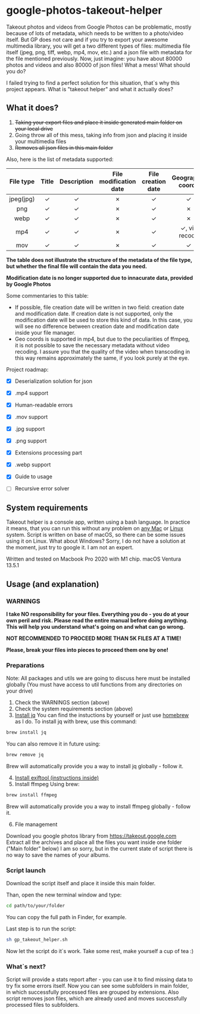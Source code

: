 # google-photos-takeout-helper
Takeout photos and videos from Google Photos can be problematic, mostly because of lots of metadata, which needs to be written to a photo/video itself. But GP does not care and if you try to export your awesome multimedia library, you will get a two different types of files: multimedia file itself (jpeg, png, tiff, webp, mp4, mov, etc.) and a json file with metadata for the file mentioned previously. Now, just imagine: you have about 80000 photos and videos and also 80000 of json files! What a mess! What should you do?

I failed trying to find a perfect solution for this situation, that`s why this project appears. What is "takeout helper" and what it actually does?

What it does?
-------

1. ~~Taking your export files and place it inside generated main folder on your local drive~~
2. Going throw all of this mess, taking info from json and placing it inside your multimedia files
3. ~~Removes all json files in this main folder~~

Also, here is the list of metadata supported:

| File type | Title | Description | File modification date | File creation date  | Geographic coords |
|:-----------:|:-----------:|:-----------:|:-----------:|:-----------:|:-----------:|
| jpeg(jpg)  | &#10003;  | &#10003;  | &#10007;  | &#10003;  | &#10003;  |
| png  | &#10003;  | &#10003;  | &#10007;  | &#10003;  | &#10007;  |
| webp  | &#10003;  | &#10003;  | &#10007;  | &#10003;  | &#10007;  |
| mp4  | &#10003;  | &#10003;  | &#10007;  | &#10003;  | &#10003;, via recode  |
| mov  | &#10003;  | &#10003;  | &#10007;  | &#10003;  | &#10003;  |


<b>The table does not illustrate the structure of the metadata of the file type, but whether the final file will contain the data you need.</b>

<b>Modification date is no longer supported due to innacurate data, provided by Google Photos</b>


Some commentaries to this table:
- If possible, file creation date will be written in two field: creation date and modification date. If creation date is not supported, only the modification date will be used to store this kind of data. In this case, you will see no difference between creation date and modification date inside your file manager.
- Geo coords is supported in mp4, but due to the peculiarities of ffmpeg, it is not possible to save the necessary metadata without video recoding. I assure you that the quality of the video when transcoding in this way remains approximately the same, if you look purely at the eye.

Project roadmap:
- [x] Deserialization solution for json
- [x] .mp4 support
- [x] Human-readable errors
- [x] .mov support
- [x] .jpg support
- [x] .png support
- [x] Extensions processing part
- [x] .webp support
- [x] Guide to usage
- [ ] Recursive error solver




System requirements
-------

Takeout helper is a console app, written using a bash language. 
In practice it means, that you can run this without any problem on <u>any Mac</u> or <u>Linux</u> system. 
Script is written on base of macOS, so there can be some issues using it on Linux.
What about Windows? Sorry, I do not have a solution at the moment, just try to google it. I am not an expert. 

Written and tested on Macbook Pro 2020 with M1 chip. macOS Ventura 13.5.1

Usage (and explanation)
-------
### WARNINGS

<b>I take NO responsibility for your files. Everything you do - you do at your own peril and risk. 
Please read the entire manual before doing anything. This will help you understand what's going on and what can go wrong. 


NOT RECOMMENDED TO PROCEED MORE THAN 5K FILES AT A TIME! 


Please, break your files into pieces to proceed them one by one!</b>

### Preparations

Note: All packages and utils we are going to discuss here must be installed globally (You must have access to util functions from any directories on your drive)

1. Check the WARNINGS section (above)
2. Check the system requirements section (above)
3. [Install jq](https://jqlang.github.io/jq/)
You can find the instuctions by yourself or just use [homebrew](https://brew.sh/) as I do.
To install jq with brew, use this command:

```bash
brew install jq
```

You can also remove it in future using:

```bash
brew remove jq
```

Brew will automatically provide you a way to install jq globally - follow it.

4. [Install exiftool (instructions inside)](https://exiftool.org/install.html)
5. Install ffmpeg
Using brew:

```bash
brew install ffmpeg
```

Brew will automatically provide you a way to install ffmpeg globally - follow it.

6. File management


Download you google photos library from https://takeout.google.com
Extract all the archives and place all the files you want inside one folder ("Main folder" below) 
I am so sorry, but in the current state of script there is no way to save the names of your albums.

### Script launch

Download the script itself and place it inside this main folder.


Than, open the new terminal window and type:

```bash
cd path/to/your/folder
```

You can copy the full path in Finder, for example.


Last step is to run the script:
```bash
sh gp_takeout_helper.sh 
```

Now let the script do it`s work. Take some rest, make yourself a cup of tea :)

### What`s next?

Script will provide a stats report after - you can use it to find missing data to try fix some errors itself.
Now you can see some subfolders in main folder, in which successfully processed files are grouped by extensions.
Also script removes json files, which are already used and moves successfully processed files to subfolders.
